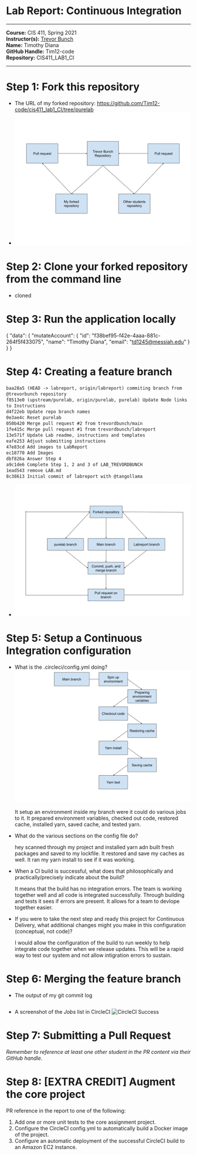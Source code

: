 # Lab Report: Continuous Integration
___
**Course:** CIS 411, Spring 2021  
**Instructor(s):** [Trevor Bunch](https://github.com/trevordbunch)  
**Name:** Timothy Diana  
**GitHub Handle:** Tim12-code  
**Repository:** CIS411_LAB1_CI
___

# Step 1: Fork this repository
- The URL of my forked repository: https://github.com/Tim12-code/cis411_lab1_CI/tree/purelab
- ![Use Case Diagram](/assets/forked_repository_diagram.svg)

# Step 2: Clone your forked repository from the command line  
- cloned

# Step 3: Run the application locally
{
  "data": {
    "mutateAccount": {
      "id": "f38bef95-f42e-4aaa-881c-264f5f433075",
      "name": "Timothy Diana",
      "email": "td1245@messiah.edu"
    }
  }
}

# Step 4: Creating a feature branch
```
baa28a5 (HEAD -> labreport, origin/labreport) commiting branch from @trevorbunch repository
f8513e0 (upstream/purelab, origin/purelab, purelab) Update Node links to Instructions
d4f22eb Update repo branch names
0e3ae4c Reset purelab
050b420 Merge pull request #2 from trevordbunch/main
1fe415c Merge pull request #1 from trevordbunch/labreport
13e571f Update Lab readme, instructions and templates
eafe253 Adjust submitting instructions
47e83cd Add images to LabReport
ec18770 Add Images
dbf826a Answer Step 4
a9c1de6 Complete Step 1, 2 and 3 of LAB_TREVORDBUNCH
1ead543 remove LAB.md
8c38613 Initial commit of labreport with @tangollama
```
- ![Use Case Diagram](/assets/main_feature_branch_diagram.svg)

# Step 5: Setup a Continuous Integration configuration
- What is the .circleci/config.yml doing?  
  ![Use Case Diagram](/assets/CircleCI_diagram.svg)

  It setup an environment inside my branch were it could do various jobs to it. It prepared environment variables, checked out code, restored cache, installed yarn, saved cache, and tested yarn.

- What do the various sections on the config file do?  

  hey scanned through my project and installed yarn adn built fresh packages and saved to my lockfile. It restored and save my caches as well. It ran my yarn install to see if it was working.

- When a CI build is successful, what does that philosophically and practically/precisely indicate about the build?  
   
  It means that the build has no integration errors. The team is working together well and all code is integrated successfully. Through building and tests it sees if errors are present. It allows for a team to devlope together easier.

- If you were to take the next step and ready this project for Continuous Delivery, what additional changes might you make in this configuration (conceptual, not code)?

  I would allow the configuration of the build to run weekly to help integrate code together when we release updates. This will be a rapid way to test our system and not allow intigration errors to sustain.



# Step 6: Merging the feature branch
* The output of my git commit log
```

```

* A screenshot of the _Jobs_ list in CircleCI
![CircleCI Success](../assets/circleci_success.png)

# Step 7: Submitting a Pull Request
_Remember to reference at least one other student in the PR content via their GitHub handle._



# Step 8: [EXTRA CREDIT] Augment the core project
PR reference in the report to one of the following:
1. Add one or more unit tests to the core assignment project. 
2. Configure the CircleCI config.yml to automatically build a Docker image of the project.
3. Configure an automatic deployment of the successful CircleCI build to an Amazon EC2 instance.
